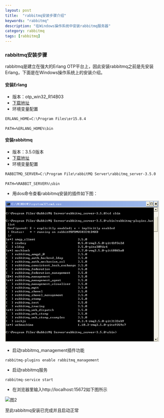 ```yaml
---
layout: post
title:  "rabbitmq安装步骤介绍"
keywords: "rabbitmq"
description: "在Windows操作系统中安装rabbitmq服务器"
category: rabbitmq 
tags: [rabbitmq]
---
```

### rabbitmq安装步骤
rabbitmq是建立在强大的Erlang OTP平台上，因此安装rabbitmq之前是先安装Erlang，下面是在Windows操作系统上的安装介绍。
#### 安装Erlang
 * 版本：otp_win32_R14B03
 * [下载地址](http://www.erlang.org)
 * 环境变量配置
 
 ```
 ERLANG_HOME=C:\Program Files\er15.8.4
 
 PATH=%ERLANG_HOME%\bin
 ```
#### 安装rabbitmq
 
 * 版本：3.5.0版本
 * [下载地址](http://www.rabbitmq.com/download.html)
 * 环境变量配置
 
 ```
 RABBITMQ_SERVER=C:\Program File\rabbitMQ Server\rabbitmq_server-3.5.0
 
 PATH=%RABBIT_SERVER%\sbin
 ```
 * 用dos命令查看rabbitmq安装的插件如下图：
 
 ![图1](/static/images/rabbitmq01.png)
 
 * 启动rabbitmq_management插件功能
 
 ```
 rabbitmq-plugins enable rabbitmq_management
 ```
 * 启动rabbitmq服务
 
 ```
 rabbitmq-service start
 ```
 * 在浏览器里输入http://localhost:15672如下图所示
 
 ![图2](/static/images/rabbitmq02.png)
 
 至此rabbitmq安装已完成并且启动正常
